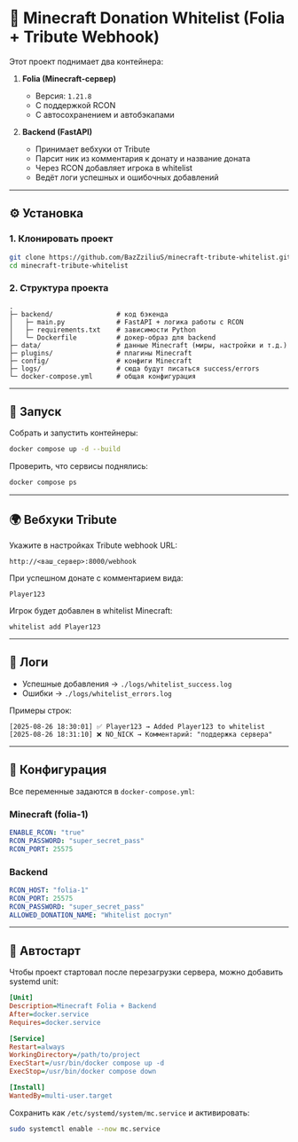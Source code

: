 # 🚀 Minecraft Donation Whitelist (Folia + Tribute Webhook)

Этот проект поднимает два контейнера:

1. **Folia (Minecraft-сервер)**  
   - Версия: `1.21.8`  
   - С поддержкой RCON  
   - С автосохранением и автобэкапами  

2. **Backend (FastAPI)**  
   - Принимает вебхуки от Tribute  
   - Парсит ник из комментария к донату и название доната
   - Через RCON добавляет игрока в whitelist  
   - Ведёт логи успешных и ошибочных добавлений

---

## ⚙️ Установка

### 1. Клонировать проект
```bash
git clone https://github.com/BazZziliuS/minecraft-tribute-whitelist.git
cd minecraft-tribute-whitelist
````

### 2. Структура проекта

```
.
├─ backend/                # код бэкенда
│   ├─ main.py             # FastAPI + логика работы с RCON
│   ├─ requirements.txt    # зависимости Python
│   └─ Dockerfile          # докер-образ для backend
├─ data/                   # данные Minecraft (миры, настройки и т.д.)
├─ plugins/                # плагины Minecraft
├─ config/                 # конфиги Minecraft
├─ logs/                   # сюда будут писаться success/errors
└─ docker-compose.yml      # общая конфигурация
```

---

## 🐳 Запуск

Собрать и запустить контейнеры:

```bash
docker compose up -d --build
```

Проверить, что сервисы поднялись:

```bash
docker compose ps
```

---

## 🌍 Вебхуки Tribute

Укажите в настройках Tribute webhook URL:

```
http://<ваш_сервер>:8000/webhook
```

При успешном донате с комментарием вида:

```
Player123
```

Игрок будет добавлен в whitelist Minecraft:

```
whitelist add Player123
```

---

## 📜 Логи

* Успешные добавления → `./logs/whitelist_success.log`
* Ошибки → `./logs/whitelist_errors.log`

Примеры строк:

```
[2025-08-26 18:30:01] ✅ Player123 → Added Player123 to whitelist
[2025-08-26 18:31:10] ❌ NO_NICK → Комментарий: "поддержка сервера"
```

---

## 🔧 Конфигурация

Все переменные задаются в `docker-compose.yml`:

### Minecraft (folia-1)

```yaml
ENABLE_RCON: "true"
RCON_PASSWORD: "super_secret_pass"
RCON_PORT: 25575
```

### Backend

```yaml
RCON_HOST: "folia-1"
RCON_PORT: 25575
RCON_PASSWORD: "super_secret_pass"
ALLOWED_DONATION_NAME: "Whitelist доступ"
```

---

## 🚀 Автостарт

Чтобы проект стартовал после перезагрузки сервера, можно добавить systemd unit:

```ini
[Unit]
Description=Minecraft Folia + Backend
After=docker.service
Requires=docker.service

[Service]
Restart=always
WorkingDirectory=/path/to/project
ExecStart=/usr/bin/docker compose up -d
ExecStop=/usr/bin/docker compose down

[Install]
WantedBy=multi-user.target
```

Сохранить как `/etc/systemd/system/mc.service` и активировать:

```bash
sudo systemctl enable --now mc.service
```

